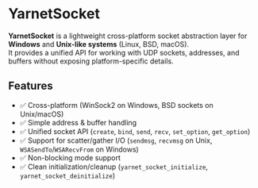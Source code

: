 # YarnetSocket

**YarnetSocket** is a lightweight cross-platform socket abstraction layer for **Windows** and **Unix-like systems** (Linux, BSD, macOS).  
It provides a unified API for working with UDP sockets, addresses, and buffers without exposing platform-specific details.

## Features

- ✅ Cross-platform (WinSock2 on Windows, BSD sockets on Unix/macOS)  
- ✅ Simple address & buffer handling  
- ✅ Unified socket API (`create`, `bind`, `send`, `recv`, `set_option`, `get_option`)  
- ✅ Support for scatter/gather I/O (`sendmsg`, `recvmsg` on Unix, `WSASendTo`/`WSARecvFrom` on Windows)  
- ✅ Non-blocking mode support  
- ✅ Clean initialization/cleanup (`yarnet_socket_initialize`, `yarnet_socket_deinitialize`)
